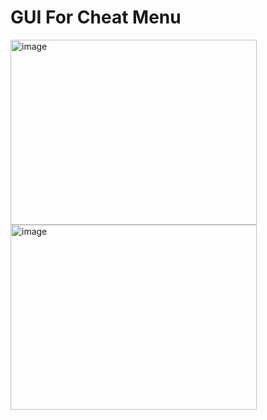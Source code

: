 # GUI For Cheat Menu


<img width="394" height="296" alt="image" src="https://github.com/user-attachments/assets/5eeddf78-0d39-4f36-a7f1-1bd16ca51a37" /><img width="394" height="296" alt="image" src="https://github.com/user-attachments/assets/2d3ac97c-99f4-4e4f-96ce-2be8e8587526" />

